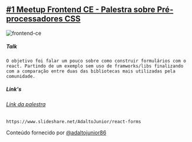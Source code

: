 ## [#1 Meetup Frontend CE - Palestra sobre Pré-processadores CSS](https://www.meetup.com/pt-BR/frontend-ce/)


![frontend-ce](https://secure.meetupstatic.com/photos/event/3/d/3/6/600_476355670.jpeg)


##### Talk
```
O objetivo foi falar um pouco sobre como construir formulários com o react. Partindo de um exemplo sem uso de framworks/libs finalizando com a comparação entre duas das bibliotecas mais utilizadas pela comunidade.
```

##### Link's

###### [Link da palestra](https://www.slideshare.net/AdaltoJunior/react-forms)
```
https://www.slideshare.net/AdaltoJunior/react-forms
```

Conteúdo fornecido por [@adaltojunior86](https://github.com/adaltojunior86)
